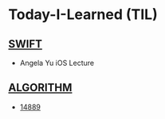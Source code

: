 # Today-I-Learned (TIL)

## **[SWIFT](https://github.com/Kimjaeseop/Today-I-Learned/tree/main/SWIFT)**

- Angela Yu iOS Lecture

## **[ALGORITHM](https://github.com/Kimjaeseop/Today-I-Learned/tree/main/ALGORITHM)**

- [14889](https://github.com/Kimjaeseop/acmicpc/tree/master/14889)

